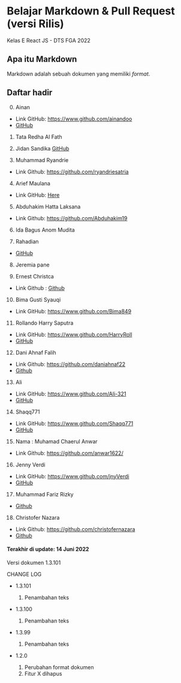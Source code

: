 # Belajar Markdown & Pull Request (versi Rilis)
Kelas E React JS - DTS FGA 2022

## Apa itu Markdown
Markdown adalah sebuah dokumen yang memiliki _format_.

## Daftar hadir

0. Ainan
- Link GitHub: https://www.github.com/ainandoo
- [GitHub](https://www.github.com/ainandoo)

1. Tata Redha Al Fath

2. Jidan Sandika [GitHub](https://www.github.com/jidan-sandika)

3. Muhammad Ryandrie 
- Link Github: https://github.com/ryandriesatria

4. Arief Maulana
- Link GitHub: [Here](https://github.com/Kochiyoshi)

5. Abduhakim Hatta Laksana
- Link Github: https://github.com/Abduhakim19

6. Ida Bagus Anom Mudita

7. Rahadian 
- [GitHub](https://github.com/Rahanug)

8. Jeremia pane

9. Ernest Christca
- Link Github : [Github](https://github.com/ernestngenest)

10. Bima Gusti Syauqi
- Link GitHub: https://www.github.com/Bima849

11. Rollando Harry Saputra
- Link GitHub: https://www.github.com/HarryRoll
- [GitHub](https://www.github.com/Harryroll)

12. Dani Ahnaf Falih
- Link Github: https://github.com/daniahnaf22
- [Github](https://github.com/daniahnaf22)

13. Ali
- Link GitHub: https://www.github.com/Ali-321
- [GitHub](https://www.github.com/Ali-321)

14. Shaqq771
- Link GitHub: https://www.github.com/Shaqq771
- [GitHub](https://www.github.com/Shaqq771)

15. Nama : Muhamad Chaerul Anwar
- Link Github: https://github.com/anwar1622/

16. Jenny Verdi
- Link GitHub: https://www.github.com/jnyVerdi
- [GitHub](https://github.com/jnyVerdi)

17. Muhammad Fariz Rizky
- [Github](https://github.com/mfrzky)

18. Christofer Nazara
- Link Github: https://github.com/christofernazara
- [Github](https://github.com/christofernazara)
#### Terakhir di update: 14 Juni 2022
Versi dokumen 1.3.101

CHANGE LOG
- 1.3.101
  1. Penambahan teks
  
- 1.3.100
  1. Penambahan teks

- 1.3.99
  1. Penambahan teks

- 1.2.0
  1. Perubahan format dokumen
  2. Fitur X dihapus
